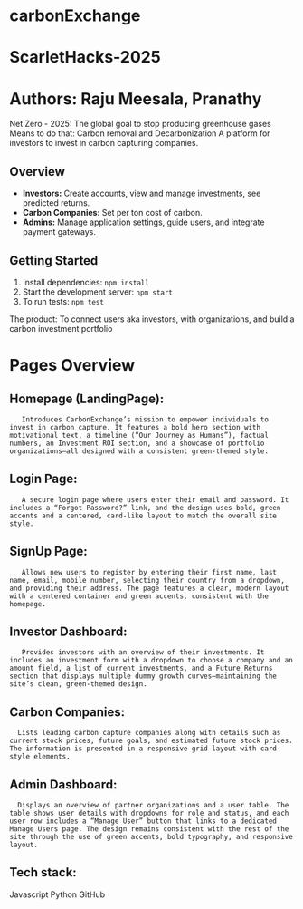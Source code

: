 # carbonExchange
# ScarletHacks-2025

# Authors: Raju Meesala, Pranathy

Net Zero - 2025: The global goal to stop producing greenhouse gases
<br/>Means to do that: Carbon removal and Decarbonization
A platform for investors to invest in carbon capturing companies.

## Overview
- **Investors:** Create accounts, view and manage investments, see predicted returns.
- **Carbon Companies:** Set per ton cost of carbon.
- **Admins:** Manage application settings, guide users, and integrate payment gateways.

## Getting Started
1. Install dependencies: `npm install`
2. Start the development server: `npm start`
3. To run tests: `npm test`

The product: To connect users aka investors, with organizations, and build a carbon investment portfolio

# Pages Overview
## Homepage (LandingPage):
       Introduces CarbonExchange’s mission to empower individuals to invest in carbon capture. It features a bold hero section with motivational text, a timeline (“Our Journey as Humans”), factual numbers, an Investment ROI section, and a showcase of portfolio organizations—all designed with a consistent green-themed style.
## Login Page:
       A secure login page where users enter their email and password. It includes a “Forgot Password?” link, and the design uses bold, green accents and a centered, card-like layout to match the overall site style.
## SignUp Page:
       Allows new users to register by entering their first name, last name, email, mobile number, selecting their country from a dropdown, and providing their address. The page features a clear, modern layout with a centered container and green accents, consistent with the homepage.
## Investor Dashboard:
       Provides investors with an overview of their investments. It includes an investment form with a dropdown to choose a company and an amount field, a list of current investments, and a Future Returns section that displays multiple dummy growth curves—maintaining the site’s clean, green-themed design.
## Carbon Companies:
      Lists leading carbon capture companies along with details such as current stock prices, future goals, and estimated future stock prices. The information is presented in a responsive grid layout with card-style elements.
## Admin Dashboard:
      Displays an overview of partner organizations and a user table. The table shows user details with dropdowns for role and status, and each user row includes a “Manage User” button that links to a dedicated Manage Users page. The design remains consistent with the rest of the site through the use of green accents, bold typography, and responsive layout.

## Tech stack:
Javascript
Python
GitHub
